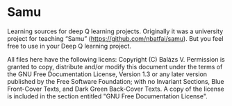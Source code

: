 # Samu
Learning sources for deep Q learning projects. Originally it was a university project for teaching “Samu” (https://github.com/nbatfai/samu). But you feel free to use in your Deep Q learning project.

All files here have the following licens: Copyright (C) Balázs V. Permission is granted to copy, distribute and/or modify this document under the terms of the GNU Free Documentation License, Version 1.3 or any later version published by the Free Software Foundation; with no Invariant Sections, Blue Front-Cover Texts, and Dark Green Back-Cover Texts. A copy of the license is included in the section entitled "GNU Free Documentation License".
